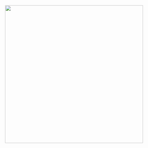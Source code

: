 

<div align="center" style="display: place-content: center;">
 <img src="https://github.com/user-attachments/assets/0919b9f6-643d-48a5-940f-66c1ba6ce698" alt="" /><br><br>
 <img src="https://github.com/user-attachments/assets/db77d00f-b83a-4095-9344-b1bc34137820" alt="" /><br><br>
 <!-- Download Resume -->
 <img src="https://github.com/user-attachments/assets/0b9baf1b-a09a-4412-bfeb-0fd637f6bb2d" alt="" />
 <!-- Leetcode Profile -->
 <img src="https://github.com/user-attachments/assets/d3547c74-be66-40fd-bb80-63e724c89044" alt="" /> <br>
 <img src="https://github.com/user-attachments/assets/a705aa22-7913-4e5c-973c-9886804fffee" alt="" /><br><br>

  <img src="https://github-readme-stats.vercel.app/api?username=monsieurCanard&show_icons=true&theme=calm_pink&?count_private=true&include_all_commits=true" length="150" width="450"> 

<br>
 <img src="https://github.com/user-attachments/assets/99684898-713d-4555-b476-efc028dc2f67" alt="" />
</div>

